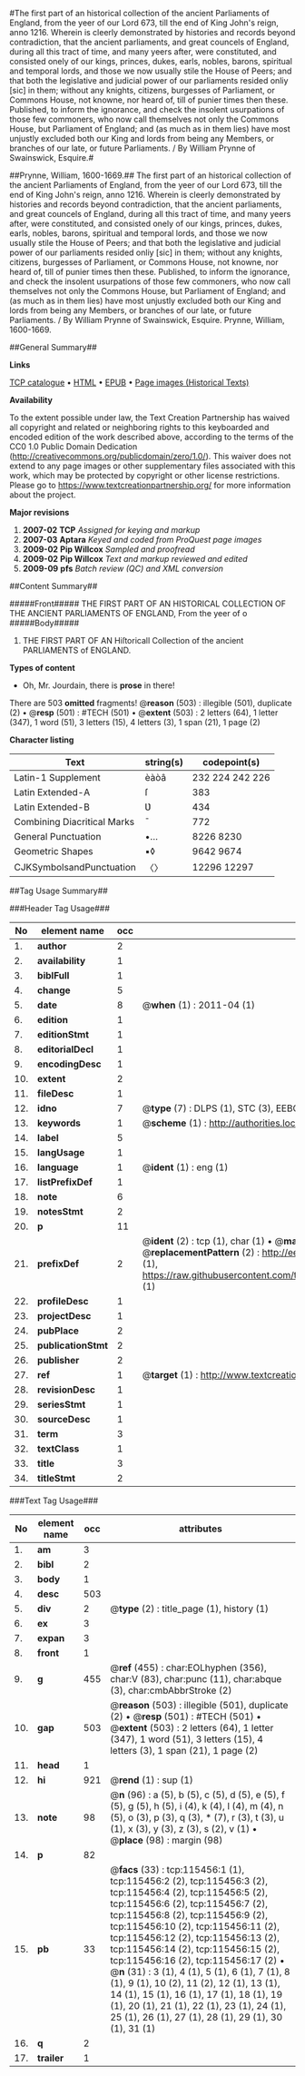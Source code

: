 #The first part of an historical collection of the ancient Parliaments of England, from the yeer of our Lord 673, till the end of King John's reign, anno 1216. Wherein is cleerly demonstrated by histories and records beyond contradiction, that the ancient parliaments, and great councels of England, during all this tract of time, and many yeers after, were constituted, and consisted onely of our kings, princes, dukes, earls, nobles, barons, spiritual and temporal lords, and those we now usually stile the House of Peers; and that both the legislative and judicial power of our parliaments resided onliy [sic] in them; without any knights, citizens, burgesses of Parliament, or Commons House, not knowne, nor heard of, till of punier times then these. Published, to inform the ignorance, and check the insolent usurpations of those few commoners, who now call themselves not only the Commons House, but Parliament of England; and (as much as in them lies) have most unjustly excluded both our King and lords from being any Members, or branches of our late, or future Parliaments. / By William Prynne of Swainswick, Esquire.#

##Prynne, William, 1600-1669.##
The first part of an historical collection of the ancient Parliaments of England, from the yeer of our Lord 673, till the end of King John's reign, anno 1216. Wherein is cleerly demonstrated by histories and records beyond contradiction, that the ancient parliaments, and great councels of England, during all this tract of time, and many yeers after, were constituted, and consisted onely of our kings, princes, dukes, earls, nobles, barons, spiritual and temporal lords, and those we now usually stile the House of Peers; and that both the legislative and judicial power of our parliaments resided onliy [sic] in them; without any knights, citizens, burgesses of Parliament, or Commons House, not knowne, nor heard of, till of punier times then these. Published, to inform the ignorance, and check the insolent usurpations of those few commoners, who now call themselves not only the Commons House, but Parliament of England; and (as much as in them lies) have most unjustly excluded both our King and lords from being any Members, or branches of our late, or future Parliaments. / By William Prynne of Swainswick, Esquire.
Prynne, William, 1600-1669.

##General Summary##

**Links**

[TCP catalogue](http://www.ota.ox.ac.uk/tcp/)  • 
[HTML](http://tei.it.ox.ac.uk/tcp/Texts-HTML/free/A91/A91183.html)  • 
[EPUB](http://tei.it.ox.ac.uk/tcp/Texts-EPUB/free/A91/A91183.epub) • 
[Page images (Historical Texts)](https://historicaltexts.jisc.ac.uk/eebo-99863266e)

**Availability**

To the extent possible under law, the Text Creation Partnership has waived all copyright and related or neighboring rights to this keyboarded and encoded edition of the work described above, according to the terms of the CC0 1.0 Public Domain Dedication (http://creativecommons.org/publicdomain/zero/1.0/). This waiver does not extend to any page images or other supplementary files associated with this work, which may be protected by copyright or other license restrictions. Please go to https://www.textcreationpartnership.org/ for more information about the project.

**Major revisions**

1. __2007-02__ __TCP__ *Assigned for keying and markup*
1. __2007-03__ __Aptara__ *Keyed and coded from ProQuest page images*
1. __2009-02__ __Pip Willcox__ *Sampled and proofread*
1. __2009-02__ __Pip Willcox__ *Text and markup reviewed and edited*
1. __2009-09__ __pfs__ *Batch review (QC) and XML conversion*

##Content Summary##

#####Front#####
THE FIRST PART
OF AN
HISTORICAL COLLECTION
OF THE
ANCIENT PARLIAMENTS
OF ENGLAND,
From the yeer of o
#####Body#####

1. THE FIRST PART
OF AN
Hiſtoricall Collection of the ancient
PARLIAMENTS of ENGLAND.

**Types of content**

  * Oh, Mr. Jourdain, there is **prose** in there!

There are 503 **omitted** fragments! 
 @__reason__ (503) : illegible (501), duplicate (2)  •  @__resp__ (501) : #TECH (501)  •  @__extent__ (503) : 2 letters (64), 1 letter (347), 1 word (51), 3 letters (15), 4 letters (3), 1 span (21), 1 page (2)

**Character listing**


|Text|string(s)|codepoint(s)|
|---|---|---|
|Latin-1 Supplement|èàòâ|232 224 242 226|
|Latin Extended-A|ſ|383|
|Latin Extended-B|Ʋ|434|
|Combining             Diacritical Marks|̄|772|
|General Punctuation|•…|8226 8230|
|Geometric Shapes|▪◊|9642 9674|
|CJKSymbolsandPunctuation|〈〉|12296 12297|

##Tag Usage Summary##

###Header Tag Usage###

|No|element name|occ|attributes|
|---|---|---|---|
|1.|__author__|2||
|2.|__availability__|1||
|3.|__biblFull__|1||
|4.|__change__|5||
|5.|__date__|8| @__when__ (1) : 2011-04 (1)|
|6.|__edition__|1||
|7.|__editionStmt__|1||
|8.|__editorialDecl__|1||
|9.|__encodingDesc__|1||
|10.|__extent__|2||
|11.|__fileDesc__|1||
|12.|__idno__|7| @__type__ (7) : DLPS (1), STC (3), EEBO-CITATION (1), PROQUEST (1), VID (1)|
|13.|__keywords__|1| @__scheme__ (1) : http://authorities.loc.gov/ (1)|
|14.|__label__|5||
|15.|__langUsage__|1||
|16.|__language__|1| @__ident__ (1) : eng (1)|
|17.|__listPrefixDef__|1||
|18.|__note__|6||
|19.|__notesStmt__|2||
|20.|__p__|11||
|21.|__prefixDef__|2| @__ident__ (2) : tcp (1), char (1)  •  @__matchPattern__ (2) : ([0-9\-]+):([0-9IVX]+) (1), (.+) (1)  •  @__replacementPattern__ (2) : http://eebo.chadwyck.com/downloadtiff?vid=$1&page=$2 (1), https://raw.githubusercontent.com/textcreationpartnership/Texts/master/tcpchars.xml#$1 (1)|
|22.|__profileDesc__|1||
|23.|__projectDesc__|1||
|24.|__pubPlace__|2||
|25.|__publicationStmt__|2||
|26.|__publisher__|2||
|27.|__ref__|1| @__target__ (1) : http://www.textcreationpartnership.org/docs/. (1)|
|28.|__revisionDesc__|1||
|29.|__seriesStmt__|1||
|30.|__sourceDesc__|1||
|31.|__term__|3||
|32.|__textClass__|1||
|33.|__title__|3||
|34.|__titleStmt__|2||


###Text Tag Usage###

|No|element name|occ|attributes|
|---|---|---|---|
|1.|__am__|3||
|2.|__bibl__|2||
|3.|__body__|1||
|4.|__desc__|503||
|5.|__div__|2| @__type__ (2) : title_page (1), history (1)|
|6.|__ex__|3||
|7.|__expan__|3||
|8.|__front__|1||
|9.|__g__|455| @__ref__ (455) : char:EOLhyphen (356), char:V (83), char:punc (11), char:abque (3), char:cmbAbbrStroke (2)|
|10.|__gap__|503| @__reason__ (503) : illegible (501), duplicate (2)  •  @__resp__ (501) : #TECH (501)  •  @__extent__ (503) : 2 letters (64), 1 letter (347), 1 word (51), 3 letters (15), 4 letters (3), 1 span (21), 1 page (2)|
|11.|__head__|1||
|12.|__hi__|921| @__rend__ (1) : sup (1)|
|13.|__note__|98| @__n__ (96) : a (5), b (5), c (5), d (5), e (5), f (5), g (5), h (5), i (4), k (4), l (4), m (4), n (5), o (3), p (3), q (3), * (7), r (3), t (3), u (1), x (3), y (3), z (3), s (2), v (1)  •  @__place__ (98) : margin (98)|
|14.|__p__|82||
|15.|__pb__|33| @__facs__ (33) : tcp:115456:1 (1), tcp:115456:2 (2), tcp:115456:3 (2), tcp:115456:4 (2), tcp:115456:5 (2), tcp:115456:6 (2), tcp:115456:7 (2), tcp:115456:8 (2), tcp:115456:9 (2), tcp:115456:10 (2), tcp:115456:11 (2), tcp:115456:12 (2), tcp:115456:13 (2), tcp:115456:14 (2), tcp:115456:15 (2), tcp:115456:16 (2), tcp:115456:17 (2)  •  @__n__ (31) : 3 (1), 4 (1), 5 (1), 6 (1), 7 (1), 8 (1), 9 (1), 10 (2), 11 (2), 12 (1), 13 (1), 14 (1), 15 (1), 16 (1), 17 (1), 18 (1), 19 (1), 20 (1), 21 (1), 22 (1), 23 (1), 24 (1), 25 (1), 26 (1), 27 (1), 28 (1), 29 (1), 30 (1), 31 (1)|
|16.|__q__|2||
|17.|__trailer__|1||
